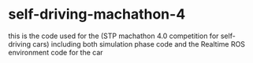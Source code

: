 # self-driving-machathon-4
this is the code used for the (STP machathon 4.0 competition for self-driving cars) including both simulation phase code and the Realtime ROS environment code for the car



